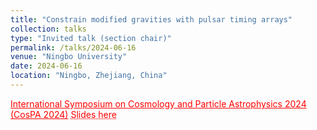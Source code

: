 ```yaml
---
title: "Constrain modified gravities with pulsar timing arrays"
collection: talks
type: "Invited talk (section chair)"
permalink: /talks/2024-06-16
venue: "Ningbo University"
date: 2024-06-16
location: "Ningbo, Zhejiang, China"
---
```


<a href="https://indico.itp.ac.cn/event/198/overview" style="color: red; text-decoration: underline;">International Symposium on Cosmology and Particle Astrophysics 2024 (CosPA 2024)</a>
<a href="./slides/2024-06-16.pdf" style="color: red; text-decoration: underline;text-decoration-style: dotted;">Slides here</a>